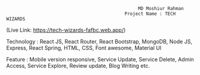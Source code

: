                                                      MD Moshiur Rahman
                                                Project Name : TECH WIZARDS
(Live Link: https://tech-wizards-fafbc.web.app/)

Technology : React JS, React Router, React Bootstrap, MongoDB, Node JS, Express, React Spring, HTML, CSS, Font awesome, Material UI

Feature : Mobile version responsive, Service Update, Service Delete, Admin Access, Service Explore, Review update, Blog Writing etc.
